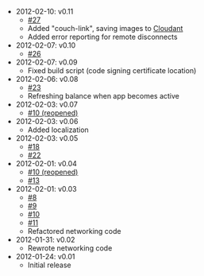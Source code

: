 * 2012-02-10: v0.11
  * [#27](https://github.com/sas71/Graf/issues/27)
  * Added "couch-link", saving images to [Cloudant](https://cloudant.com/futon/database.html?abstracture%2Fgraf)
  * Added error reporting for remote disconnects
* 2012-02-07: v0.10
  * [#26](https://github.com/sas71/Graf/issues/26)
* 2012-02-07: v0.09
  * Fixed build script (code signing certificate location)
* 2012-02-06: v0.08
  * [#23](https://github.com/sas71/Graf/issues/23)
  * Refreshing balance when app becomes active
* 2012-02-03: v0.07
  * [#10 (reopened)](https://github.com/sas71/Graf/issues/10)
* 2012-02-03: v0.06
  * Added localization
* 2012-02-03: v0.05
  * [#18](https://github.com/sas71/Graf/issues/18)
  * [#22](https://github.com/sas71/Graf/issues/22)
* 2012-02-01: v0.04
  * [#10 (reopened)](https://github.com/sas71/Graf/issues/10)
  * [#13](https://github.com/sas71/Graf/issues/13)
* 2012-02-01: v0.03
  * [#8](https://github.com/sas71/Graf/issues/8)
  * [#9](https://github.com/sas71/Graf/issues/9)
  * [#10](https://github.com/sas71/Graf/issues/10)
  * [#11](https://github.com/sas71/Graf/issues/11)
  * Refactored networking code
* 2012-01-31: v0.02
  * Rewrote networking code
* 2012-01-24: v0.01
  * Initial release
